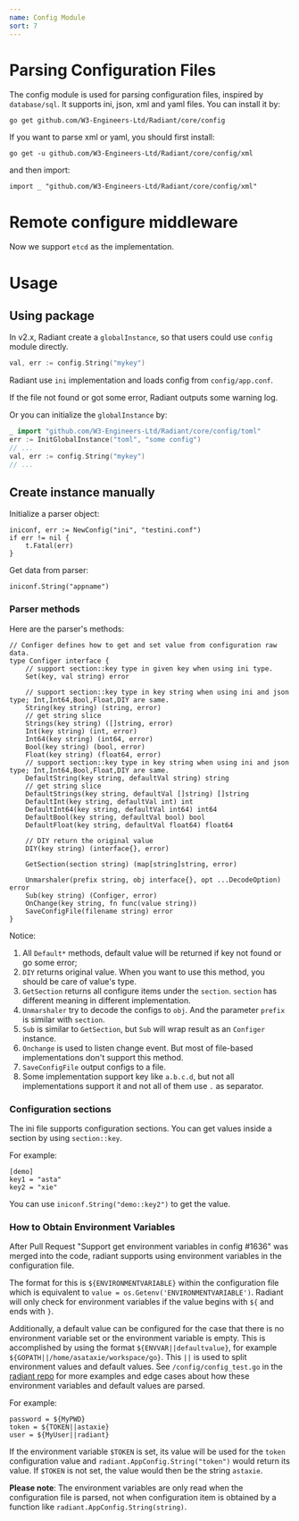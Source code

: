 ```yaml
---
name: Config Module
sort: 7
---
```


# Parsing Configuration Files

The config module is used for parsing configuration files, inspired by `database/sql`. It supports ini, json, xml and yaml files. You can install it by:

	go get github.com/W3-Engineers-Ltd/Radiant/core/config

If you want to parse xml or yaml, you should first install:

	go get -u github.com/W3-Engineers-Ltd/Radiant/core/config/xml

and then import:

	import _ "github.com/W3-Engineers-Ltd/Radiant/core/config/xml"
	
# Remote configure middleware

Now we support `etcd` as the implementation.

# Usage

## Using package 

In v2.x, Radiant create a `globalInstance`, so that users could use `config` module directly.

```go
val, err := config.String("mykey")
```

Radiant use `ini` implementation and loads config from `config/app.conf`.

If the file not found or got some error, Radiant outputs some warning log.

Or you can initialize the `globalInstance` by:

```go
_ import "github.com/W3-Engineers-Ltd/Radiant/core/config/toml"
err := InitGlobalInstance("toml", "some config")
// ...
val, err := config.String("mykey")
// ...
```

## Create instance manually 

Initialize a parser object:

	iniconf, err := NewConfig("ini", "testini.conf")
	if err != nil {
		t.Fatal(err)
	}

Get data from parser:

	iniconf.String("appname")

### Parser methods

Here are the parser's methods:

    // Configer defines how to get and set value from configuration raw data.
    type Configer interface {
        // support section::key type in given key when using ini type.
        Set(key, val string) error
    
        // support section::key type in key string when using ini and json type; Int,Int64,Bool,Float,DIY are same.
        String(key string) (string, error)
        // get string slice
        Strings(key string) ([]string, error)
        Int(key string) (int, error)
        Int64(key string) (int64, error)
        Bool(key string) (bool, error)
        Float(key string) (float64, error)
        // support section::key type in key string when using ini and json type; Int,Int64,Bool,Float,DIY are same.
        DefaultString(key string, defaultVal string) string
        // get string slice
        DefaultStrings(key string, defaultVal []string) []string
        DefaultInt(key string, defaultVal int) int
        DefaultInt64(key string, defaultVal int64) int64
        DefaultBool(key string, defaultVal bool) bool
        DefaultFloat(key string, defaultVal float64) float64
    
        // DIY return the original value
        DIY(key string) (interface{}, error)
    
        GetSection(section string) (map[string]string, error)
    
        Unmarshaler(prefix string, obj interface{}, opt ...DecodeOption) error
        Sub(key string) (Configer, error)
        OnChange(key string, fn func(value string))
        SaveConfigFile(filename string) error
    }


Notice:
1. All `Default*` methods, default value will be returned if key not found or go some error;
2. `DIY` returns original value. When you want to use this method, you should be care of value's type. 
3. `GetSection` returns all configure items under the `section`. `section` has different meaning in different implementation.
4. `Unmarshaler` try to decode the configs to `obj`. And the parameter `prefix` is similar with `section`.
5. `Sub` is similar to `GetSection`, but `Sub` will wrap result as an `Configer` instance.
6. `Onchange` is used to listen change event. But most of file-based implementations don't support this method.
7. `SaveConfigFile` output configs to a file.
8. Some implementation support key like `a.b.c.d`, but not all implementations support it and not all of them use `.` as separator. 

### Configuration sections

The ini file supports configuration sections. You can get values inside a section by using `section::key`.

For example:

	[demo]
	key1 = "asta"
	key2 = "xie"

You can use `iniconf.String("demo::key2")` to get the value.

### How to Obtain Environment Variables

After Pull Request "Support get environment variables in config #1636" was merged into the code, radiant supports using environment variables in the configuration file.

The format for this is `${ENVIRONMENTVARIABLE}` within the configuration file which is equivalent to `value = os.Getenv('ENVIRONMENTVARIABLE')`. Radiant will only check for environment variables if the value begins with `${` and ends with `}`.

Additionally, a default value can be configured for the case that there is no environment variable set or the environment variable is empty. This is accomplished by using the format `${ENVVAR||defaultvalue}`, for example `${GOPATH||/home/asataxie/workspace/go}`. This `||` is used to split environment values and default values. See `/config/config_test.go` in the [radiant repo](https://github.com/radiant/radiant) for more examples and edge cases about how these environment variables and default values are parsed.

For example:

	password = ${MyPWD}
	token = ${TOKEN||astaxie}
	user = ${MyUser||radiant}

If the environment variable `$TOKEN` is set, its value will be used for the `token` configuration value and `radiant.AppConfig.String("token")` would return its value. If `$TOKEN` is not set, the value would then be the string `astaxie`.

**Please note**: The environment variables are only read when the configuration file is parsed, not when configuration item is obtained by a function like `radiant.AppConfig.String(string)`.
